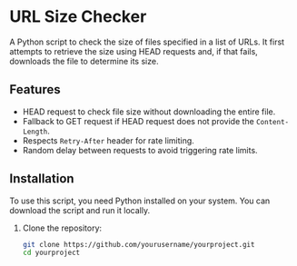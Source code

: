# URL Size Checker

A Python script to check the size of files specified in a list of URLs. It first attempts to retrieve the size using HEAD requests and, if that fails, downloads the file to determine its size.

## Features

- HEAD request to check file size without downloading the entire file.
- Fallback to GET request if HEAD request does not provide the `Content-Length`.
- Respects `Retry-After` header for rate limiting.
- Random delay between requests to avoid triggering rate limits.

## Installation

To use this script, you need Python installed on your system. You can download the script and run it locally.

1. Clone the repository:
   ```bash
   git clone https://github.com/yourusername/yourproject.git
   cd yourproject
